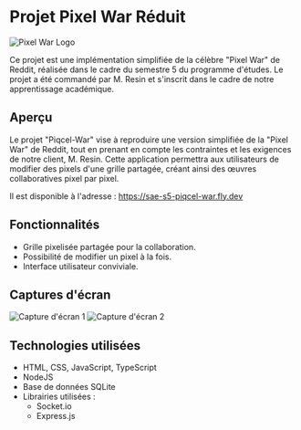 # Projet Pixel War Réduit

![Pixel War Logo](link_to_your_logo.png)

Ce projet est une implémentation simplifiée de la célèbre "Pixel War" de Reddit, réalisée dans le cadre du semestre 5 du programme d'études. Le projet a été commandé par M. Resin et s'inscrit dans le cadre de notre apprentissage académique.

## Aperçu

Le projet "Piqcel-War" vise à reproduire une version simplifiée de la "Pixel War" de Reddit, tout en prenant en compte les contraintes et les exigences de notre client, M. Resin. Cette application permettra aux utilisateurs de modifier des pixels d'une grille partagée, créant ainsi des œuvres collaboratives pixel par pixel.

Il est disponible à l'adresse : https://sae-s5-piqcel-war.fly.dev

## Fonctionnalités

- Grille pixelisée partagée pour la collaboration.
- Possibilité de modifier un pixel à la fois.
- Interface utilisateur conviviale.

## Captures d'écran

![Capture d'écran 1](screenshot1.png)
![Capture d'écran 2](screenshot2.png)

## Technologies utilisées

- HTML, CSS, JavaScript, TypeScript
- NodeJS
- Base de données SQLite
- Librairies utilisées :
    - Socket.io
    - Express.js
